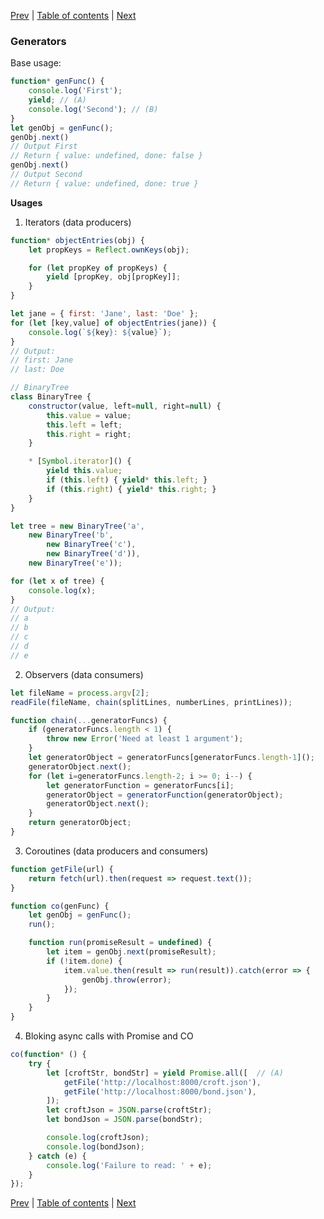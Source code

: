 [Prev](12-Promises.md) | [Table of contents](https://github.com/gadyonysh/es2015-presentation#ecmascript-2015) | [Next](14-Maps.md)

### Generators

Base usage:
```js
function* genFunc() {
    console.log('First');
    yield; // (A)
    console.log('Second'); // (B)
}
let genObj = genFunc();
genObj.next()
// Output First
// Return { value: undefined, done: false }
genObj.next()
// Output Second
// Return { value: undefined, done: true }
```

**Usages**

1. Iterators (data producers)
```js
function* objectEntries(obj) {
    let propKeys = Reflect.ownKeys(obj);

    for (let propKey of propKeys) {
        yield [propKey, obj[propKey]];
    }
}

let jane = { first: 'Jane', last: 'Doe' };
for (let [key,value] of objectEntries(jane)) {
    console.log(`${key}: ${value}`);
}
// Output:
// first: Jane
// last: Doe
```

```js
// BinaryTree
class BinaryTree {
    constructor(value, left=null, right=null) {
        this.value = value;
        this.left = left;
        this.right = right;
    }

    * [Symbol.iterator]() {
        yield this.value;
        if (this.left) { yield* this.left; }
        if (this.right) { yield* this.right; }
    }
}

let tree = new BinaryTree('a',
    new BinaryTree('b',
        new BinaryTree('c'),
        new BinaryTree('d')),
    new BinaryTree('e'));

for (let x of tree) {
    console.log(x);
}
// Output:
// a
// b
// c
// d
// e
```

2. Observers (data consumers)
```js
let fileName = process.argv[2];
readFile(fileName, chain(splitLines, numberLines, printLines));

function chain(...generatorFuncs) {
    if (generatorFuncs.length < 1) {
        throw new Error('Need at least 1 argument');
    }
    let generatorObject = generatorFuncs[generatorFuncs.length-1]();
    generatorObject.next();
    for (let i=generatorFuncs.length-2; i >= 0; i--) {
        let generatorFunction = generatorFuncs[i];
        generatorObject = generatorFunction(generatorObject);
        generatorObject.next();
    }
    return generatorObject;
}
```

3. Coroutines (data producers and consumers)
```js
function getFile(url) {
    return fetch(url).then(request => request.text());
}

function co(genFunc) {
    let genObj = genFunc();
    run();

    function run(promiseResult = undefined) {
        let item = genObj.next(promiseResult);
        if (!item.done) { 
            item.value.then(result => run(result)).catch(error => {
                genObj.throw(error);
            });
        }
    }
}
```

4. Bloking async calls with Promise and CO
```js
co(function* () {
    try {
        let [croftStr, bondStr] = yield Promise.all([  // (A)
            getFile('http://localhost:8000/croft.json'),
            getFile('http://localhost:8000/bond.json'),
        ]);
        let croftJson = JSON.parse(croftStr);
        let bondJson = JSON.parse(bondStr);

        console.log(croftJson);
        console.log(bondJson);
    } catch (e) {
        console.log('Failure to read: ' + e);
    }
});
```

[Prev](12-Promises.md) | [Table of contents](https://github.com/gadyonysh/es2015-presentation#ecmascript-2015) | [Next](14-Maps.md)